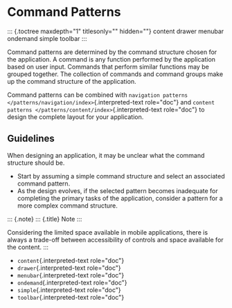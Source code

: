 Command Patterns
================

::: {.toctree maxdepth="1" titlesonly="" hidden=""}
content drawer menubar ondemand simple toolbar
:::

Command patterns are determined by the command structure chosen for the
application. A command is any function performed by the application
based on user input. Commands that perform similar functions may be
grouped together. The collection of commands and command groups make up
the command structure of the application.

Command patterns can be combined with
`navigation patterns </patterns/navigation/index>`{.interpreted-text
role="doc"} and
`content patterns </patterns/content/index>`{.interpreted-text
role="doc"} to design the complete layout for your application.

Guidelines
----------

When designing an application, it may be unclear what the command
structure should be.

-   Start by assuming a simple command structure and select an
    associated command pattern.
-   As the design evolves, if the selected pattern becomes inadequate
    for completing the primary tasks of the application, consider a
    pattern for a more complex command structure.

::: {.note}
::: {.title}
Note
:::

Considering the limited space available in mobile applications, there is
always a trade-off between accessibility of controls and space available
for the content.
:::

-   `content`{.interpreted-text role="doc"}
-   `drawer`{.interpreted-text role="doc"}
-   `menubar`{.interpreted-text role="doc"}
-   `ondemand`{.interpreted-text role="doc"}
-   `simple`{.interpreted-text role="doc"}
-   `toolbar`{.interpreted-text role="doc"}

